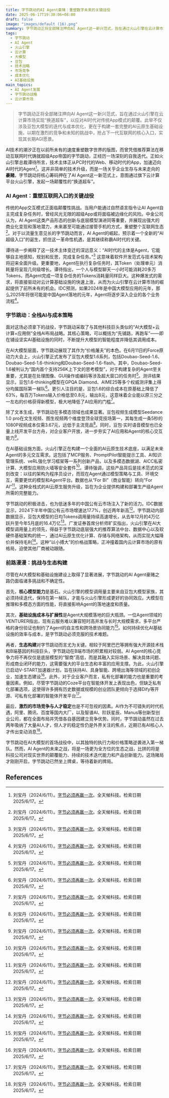 ```yaml
---
title: 字节跳动的AI Agent豪赌：重塑数字未来的关键战役
date: 2025-06-17T19:30:06+08:00
draft: false
image: "images/default (16).png"
summary: 字节跳动正将全部赌注押向AI Agent这一新兴范式，旨在通过火山引擎在云计算市场实现“换道超车”，以应对AI时代对传统App模式的颠覆。此举不仅涉及豆包大模型的迭代与成本优化，更在于构建一套完整的AI云原生基础设施，以期在激烈的竞争和未知的挑战中，抢占下一代互联网的核心入口，实现其长期AGI愿景。
tags: 
  - 字节跳动
  - AI Agent
  - 火山引擎
  - 云计算
  - 大模型
  - 豆包
  - 技术战略
  - 市场竞争
  - 成本优化
  - AI基础设施
main_topics: 
  - AI Agent发展
  - 字节跳动战略
  - 云计算市场
---
```


> 字节跳动正将全部赌注押向AI Agent这一新兴范式，旨在通过火山引擎在云计算市场实现“换道超车”，以应对AI时代对传统App模式的颠覆。此举不仅涉及豆包大模型的迭代与成本优化，更在于构建一套完整的AI云原生基础设施，以期在激烈的竞争和未知的挑战中，抢占下一代互联网的核心入口，实现其长期AGI愿景。

AI技术的潮汐正在以前所未有的速度重塑数字世界的版图，而曾凭借推荐算法在移动互联网时代铸就超级App帝国的字节跳动，正经历一场深刻的自我迭代。正如火山引擎总裁谭待所言，技术主体正从PC时代的Web、移动时代的App，加速迈向AI时代的Agent[^1]。这并非简单的技术升级，而是一场关乎企业生存与未来走向的**豪赌**，字节跳动将核心筹码押在了AI Agent这一新范式上，意图通过旗下云计算平台火山引擎，发起一场颠覆性的“换道超车”。

### AI Agent：重塑互联网入口的关键战役

传统的App交互模式正面临颠覆性挑战。当用户能通过自然语言指令让AI Agent自主完成复杂任务时，曾经风光无限的超级App或将面临被边缘化的风险。中金公司认为，AI Agent这类产品形态的创新与底层模型演进同等重要，并展现出强大的商业化变现和落地潜力，未来甚至可能通过接管手机的方式，重塑整个互联网生态[^1]。对于以流量生意见长的字节跳动而言，AI Agent的崛起，预示着一个全新的“AI超级入口”的诞生，抓住这一革命性机遇，是其继续称霸AI时代的关键。

谭待进一步阐释了这一技术主体变迁的深远意义：“AI时代的主体是Agent，它能够自主地感知，规划和反思，完成复杂任务。”[^1] 这意味着软件开发范式与技术架构将迎来全面升级。更重要地，Agent在执行复杂任务时，其Token（处理单元）消耗量将呈现几何级增长。谭待指出，一个人与模型聊天一小时可能消耗20多万Tokens，而Agent完成一项复杂任务的Tokens消耗量同样巨大。这种爆发式的需求，将直接驱动对云计算基础设施的快速上涨，从而为火山引擎在云计算市场的崛起提供了前所未有的机会。IDC预测，如果2024年是中国大模型应用的元年，那么2025年将很可能是中国Agent落地的元年，Agent将逐步深入企业的各个业务流程[^1]。

### 字节跳动：全栈AI与成本策略

面对这场必须拿下的战役，字节跳动采取了与其他科技巨头类似的“AI大模型+云计算+应用侧”全栈AI布局战略。其核心策略，可以概括为“先铺路，再跑车”——即在铺设坚实AI基础设施的同时，不断提升大模型的智能程度并降低其调用成本。

在AI大模型层面，字节跳动展现了其作为“价格屠夫”的本色。在6月11日的Force原动力大会上，火山引擎正式发布了豆包大模型1.6系列，包括Doubao-Seed-1.6、Doubao-Seed-1.6-thinking和Doubao-Seed-1.6-flash。其中，Doubao-Seed-1.6被判认为“国内首个支持256K上下文的思考模型”，对于构建复杂的Agent至关重要，尤其是在处理图像、GUI操作或编码等涉及超大窗口的任务时[^1]。测评结果显示，豆包1.6-thinking模型在GPQA Diamond、AIME25等多个权威测评集上得分均属国际第一梯队[^1]。更引人注目的是，豆包1.6的综合成本在原基础上降低了63%，每百万Tokens输入价格低至0.8元，输出8元，这意味着企业能以原三分之一左右的价格获得新模型，极大地降低了AI应用的门槛[^1]。

除了文本生成，字节跳动在多模态领域也成果显著。豆包视频生成模型Seedance 1.0 pro在文生视频、图生视频两个维度登顶全球竞技场第一，其每生成一条5秒的1080P视频成本仅需3.67元，远低于主流竞品[^1]。同时，豆包·实时语音模型也已全量上线开发平台方舟，对企业客户开放，进一步夯实了AI应用和Agent的核心交互能力[^1]。

在AI基础设施方面，火山引擎正在构建一个全面的AI云原生技术底座，以满足未来Agent的多元交互需求。这包括了MCP服务、PromptPilot智能提示工具、AI知识管理系统、veRL强化学习框架等一系列创新产品，以及多模态数据湖、AICC私密计算、大模型应用防火墙等安全套件[^1]。谭待强调，这些产品背后是技术范式的深刻改变：以往的架构为程序员设计，而现在Agent通过模型策略与工具、环境交互，需要更优的模型和Agent平台。数据也从“For BI”（商业智能）转向“For AI”[^1]。这种全栈式的AI云原生服务升级，旨在为企业提供构建和部署生产级Agent所需的完整能力。

字节跳动的积极进击，也为低迷多年的中国公有云市场注入了新的活力。IDC数据显示，2024下半年中国公有云市场增速达17.7%，创近两年新高[^1]。字节跳动内部数据显示，豆包大模型的日均Tokens调用量持续高速增长，从去年12月的4万亿跃升至今年5月底的16.4万亿[^1]。广发证券首席分析师旷实指出，火山引擎在AI大模型调用量上的领先，得益于字节跳动底层强大的推荐算法中台、数据中心以及软硬件基础架构的统一，通过AI云原生优化计算、存储与网络架构，从而实现大幅降价并保持毛利[^1]。这种“以小搏大”的价格战策略，正冲撞着国内云计算市场的原有格局，迫使其他厂商被动跟随。

### 前路漫漫：挑战与生态构建

尽管在AI大模型和基础设施建设上取得了显著进展，字节跳动的AI Agent豪赌之路仍面临诸多挑战和不确定性。

首先，**核心模型能力**是基石。火山引擎的模型调用量主要来自豆包大模型家族，其必须持续迭代，保持在第一梯队，才能与火山引擎形成更好的协同效应。大模型在推理和多模态方面的性能，将直接影响Agent的落地速度和质量。

其次，**基础设施成本与扩展性**是Agent大规模落地的巨大瓶颈。一位Agent领域的VENTURER指出，现有云服务难以兼容短时高并发与长时大规模需求，多平台严格的身份验证也制约了Agent的自主性和跨场景协同能力[^1]。如何持续优化AI基础设施的效率与成本，是字节跳动必须克服的技术难题。

再者，**生态构建**对字节跳动而言尤为关键。相较于阿里巴巴等拥有强大开源技术栈和B端基因的科技巨头，字节跳动在B端市场的积累相对较弱。AI Agent的核心竞争力将不再仅仅是底层模型的“智商”高低，而是其融入实际场景、解决具体问题、形成商业闭环的能力，这需要强大的平台生态和丰富的应用支撑。为此，火山引擎已启动V-START加速器计划，旨在扶持AI、具身智能、跨境出海等领域的初创企业，加速生态建设[^1]。此外，对于企业客户而言，私有化部署的能力也是重要的考量因素。例如，尽管字节跳动的Coze平台在智能体开发上表现出色，但缺乏私有化部署选项，这使得许多拥有历史数据或规模的创业团队更倾向于选择Dify等开源、可私有化部署的智能体开发平台[^1]。

最后，**激烈的市场竞争与人才稳定**也是不可忽视的因素。AI作为不可错失的时代机遇，阿里、腾讯、百度等国内大厂，以及智谱AI、阶跃星辰、Manus等创新型创业公司，都在全面布局并凭借各自基因建立竞争优势。同时，字节跳动虽然在过去两年吸纳了大量AI人才，但人才的稳定性仍是外界关注的焦点，近期已有AI核心人才传出变动消息[^1]。

字节跳动在AI大模型的首场战役中，以其独特的执行力和价格策略逆袭进入第一梯队。然而，AI Agent的未来之战，将是一场更为全方位的生态之战，比拼的将是科技公司对现实世界的颠覆能力、持续的技术迭代能力和产品创新能力。这场赌局才刚刚开启，字节跳动已然坐上牌桌，等待着新的牌局。

## References
[^1]: 刘宝丹（2024/6/11）。[字节必须再赢一次](https://mp.weixin.qq.com/s?__biz=MzU3MjA5NDM5OQ==&mid=2247521017&idx=1&sn=8c5478bd6036c4534babbcdad4870d63&chksm=fdb0829ff97d979b339153a435038d9e3b3a0844280f221ec7d834755bd440028b31f8ff9e93&scene=0&xtrack=1#rd)。全天候科技。检索日期2025/6/17。
[^2]: 虎嗅网（N.D.）。[字节必须再赢一次](https://m.huxiu.com/article/4474676.html)。虎嗅网。检索日期2025/6/17。
[^3]: 华商网（N.D.）。[字节必须再赢一次](http://www.huashangw.com/news/show-767664.html)。华商网。检索日期2025/6/17。
[^4]: 华尔街见闻（N.D.）。[字节打响Agent基建之战](https://wallstreetcn.com/articles/3749210)。华尔街见闻。检索日期2025/6/17。
[^5]: 澎湃新闻（N.D.）。[字节盯上了"回头草"](https://m.thepaper.cn/newsDetail_forward_27710143)。澎湃新闻。检索日期2025/6/17。
[^6]: Gabriel100yi（N.D.）。[【研究】字节开启新一轮全球冲刺](https://blog.csdn.net/Gabriel100yi/article/details/143532299)。CSDN博客。检索日期2025/6/17。
